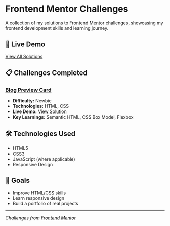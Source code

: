 # Frontend Mentor Challenges

A collection of my solutions to Frontend Mentor challenges, showcasing my frontend development skills and learning journey.

## 🚀 Live Demo
[View All Solutions](https://AishwaryaGitay.github.io/frontend-mentor-challenges/)

## 📋 Challenges Completed

### [Blog Preview Card](./blog-preview-card-main/)
- **Difficulty:** Newbie
- **Technologies:** HTML, CSS
- **Live Demo:** [View Solution](./blog-preview-card-main/)
- **Key Learnings:** Semantic HTML, CSS Box Model, Flexbox

## 🛠️ Technologies Used
- HTML5
- CSS3
- JavaScript (where applicable)
- Responsive Design

## 🎯 Goals
- Improve HTML/CSS skills
- Learn responsive design
- Build a portfolio of real projects

---
*Challenges from [Frontend Mentor](https://www.frontendmentor.io)*
